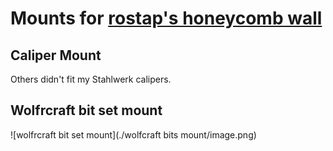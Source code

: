 # Mounts for [rostap's honeycomb wall](https://www.printables.com/model/152592-honeycomb-storage-wall)

## Caliper Mount

Others didn't fit my Stahlwerk calipers.

## Wolfrcraft bit set mount

![wolfrcraft bit set mount](./wolfcraft bits mount/image.png)
